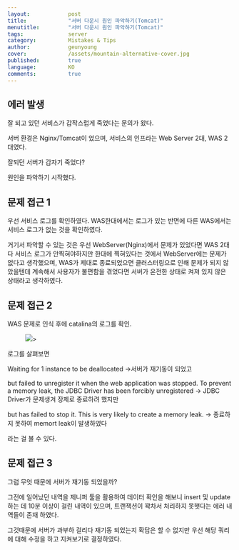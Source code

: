 ```yaml
---
layout:            post
title:             "서버 다운시 원인 파악하기(Tomcat)"
menutitle:         "서버 다운시 원인 파악하기(Tomcat)"
tags:              server
category:          Mistakes & Tips
author:            geunyoung
cover:             /assets/mountain-alternative-cover.jpg
published:         true
language:          KO
comments:          true
---
```


## 에러 발생

잘 되고 있던 서비스가 갑작스럽게 죽었다는 문의가 왔다.

서버 환경은 Nginx/Tomcat이 었으며,
서비스의 인프라는 Web Server 2대, WAS 2대였다.

잘되던 서버가 갑자기 죽었다?

원인을 파악하기 시작했다.


## 문제 접근 1

우선 서비스 로그를 확인하였다. WAS한대에서는 로그가 있는 반면에 다른 WAS에서는 서비스 로그가 없는 것을 확인하였다.

거기서 파악할 수 있는 것은 우선 WebServer(Nginx)에서 문제가 있었다면 WAS 2대 다 서비스 로그가 안찍혀야하지만 한대에 찍혀있다는 것에서 WebServer에는 문제가 없다고 생각했으며, WAS가 제대로 종료되었으면 클러스터링으로 인해 문제가 되지 않았을텐데 계속해서 사용자가 불편함을 겪었다면 서버가 온전한 상태로 켜져 있지 않은 상태라고 생각하였다.


## 문제 접근 2

WAS 문제로 인식 후에 catalina의 로그를 확인.

<aside>
<figure>
<img src="{{ "/media/img/Mistakes/server_error01.png" | absolute_url }}" />>
</figure>
</aside>

로그를  살펴보면

Waiting for 1 instance to be deallocated ->서버가 재기동이 되었고

but failed to unregister it when the web application was stopped. To prevent a memory leak, the JDBC Driver has been forcibly unregistered -> JDBC Driver가 문제생겨 장제로 종료하려 했지만

but has failed to stop it. This is very likely to create a memory leak. -> 종료하지 못하여 memort leak이 발생하였다

라는 걸 볼 수 있다.

## 문제 접근 3

그럼 무엇 때문에 서버가 재기동 되었을까?

그전에 일어났던 내역을 제니퍼 툴을 활용하여 데이터 확인을 해보니 insert 및 update하는 데 10분 이상이  걸린 내역이 있으며, 트랜잭션이 꽉차서 처리하지 못햇다는 에러 내역들이 존재 하였다.

그것때문에 서버가 과부하 걸리다 재기동 되었는지 확답은 할 수 없지만 우선 해당 쿼리에 대해 수정을 하고 지켜보기로 결정하였다.
